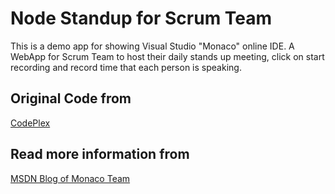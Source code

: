 ﻿# Node Standup for Scrum Team 
This is a demo app for showing Visual Studio "Monaco" online IDE. A WebApp for Scrum Team to host their daily stands up meeting, click on start recording and record time that each person is speaking.

## Original Code from 
[CodePlex](https://monacostandup.codeplex.com/)

## Read more information from
[MSDN Blog of Monaco Team](http://blogs.msdn.com/b/monaco/archive/2014/03/27/stand-up-developing-a-node-js-application-using-monaco-part-1.aspx)

